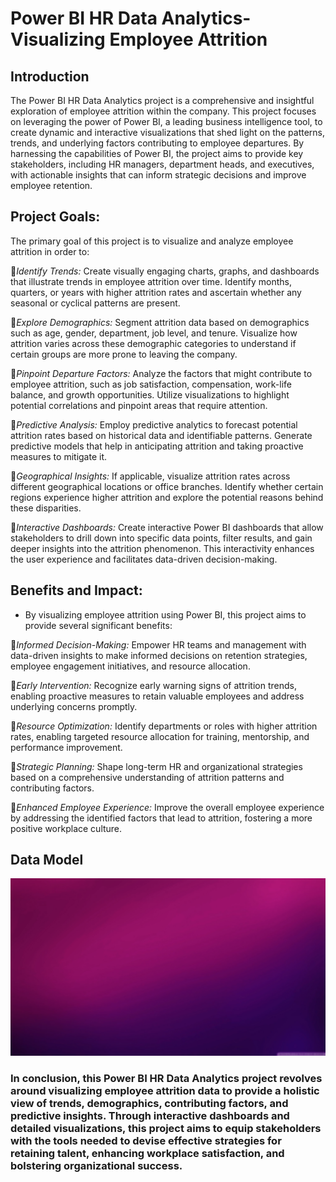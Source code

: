 # Power BI HR Data Analytics-Visualizing Employee Attrition

## Introduction

The Power BI HR Data Analytics project is a comprehensive and insightful exploration of employee attrition within the company. This project focuses on leveraging the power of Power BI, a leading business intelligence tool, to create dynamic and interactive visualizations that shed light on the patterns, trends, and underlying factors contributing to employee departures. By harnessing the capabilities of Power BI, the project aims to provide key stakeholders, including HR managers, department heads, and executives, with actionable insights that can inform strategic decisions and improve employee retention.

## Project Goals: 
The primary goal of this project is to visualize and analyze employee attrition in order to:

📌*Identify Trends:* Create visually engaging charts, graphs, and dashboards that illustrate trends in employee attrition over time. Identify months, quarters, or years with higher attrition rates and ascertain whether any seasonal or cyclical patterns are present.

📌*Explore Demographics:* Segment attrition data based on demographics such as age, gender, department, job level, and tenure. Visualize how attrition varies across these demographic categories to understand if certain groups are more prone to leaving the company.

📌*Pinpoint Departure Factors:* Analyze the factors that might contribute to employee attrition, such as job satisfaction, compensation, work-life balance, and growth opportunities. Utilize visualizations to highlight potential correlations and pinpoint areas that require attention.

📌*Predictive Analysis:* Employ predictive analytics to forecast potential attrition rates based on historical data and identifiable patterns. Generate predictive models that help in anticipating attrition and taking proactive measures to mitigate it.

📌*Geographical Insights:* If applicable, visualize attrition rates across different geographical locations or office branches. Identify whether certain regions experience higher attrition and explore the potential reasons behind these disparities.

📌*Interactive Dashboards:* Create interactive Power BI dashboards that allow stakeholders to drill down into specific data points, filter results, and gain deeper insights into the attrition phenomenon. This interactivity enhances the user experience and facilitates data-driven decision-making.

## Benefits and Impact:
 - By visualizing employee attrition using Power BI, this project aims to provide several significant benefits:

📌*Informed Decision-Making:* Empower HR teams and management with data-driven insights to make informed decisions on retention strategies, employee engagement initiatives, and resource allocation.

📌*Early Intervention:* Recognize early warning signs of attrition trends, enabling proactive measures to retain valuable employees and address underlying concerns promptly.

📌*Resource Optimization:* Identify departments or roles with higher attrition rates, enabling targeted resource allocation for training, mentorship, and performance improvement.

📌*Strategic Planning:* Shape long-term HR and organizational strategies based on a comprehensive understanding of attrition patterns and contributing factors.

📌*Enhanced Employee Experience:* Improve the overall employee experience by addressing the identified factors that lead to attrition, fostering a more positive workplace culture.

## Data Model
<img src="background-bluee.jpg">

### In conclusion, this Power BI HR Data Analytics project revolves around visualizing employee attrition data to provide a holistic view of trends, demographics, contributing factors, and predictive insights. Through interactive dashboards and detailed visualizations, this project aims to equip stakeholders with the tools needed to devise effective strategies for retaining talent, enhancing workplace satisfaction, and bolstering organizational success.



























